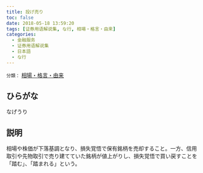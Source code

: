 ```yaml
---
title: 投げ売り
toc: false
date: 2018-05-18 13:59:20
tags: [证券用语解说集, な行, 相場・格言・由来]
categories:
  - 金融服务
  - 证券用语解说集
  - 日本語
  - な行
---
```


`分類：` [相場・格言・由来](/tags/相場・格言・由来/)

## ひらがな

なげうり

## 説明

相場や株価が下落基調となり、損失覚悟で保有銘柄を売却すること。一方、信用取引や先物取引で売り建てていた銘柄が値上がりし、損失覚悟で買い戻すことを「踏む」、「踏まれる」という。
